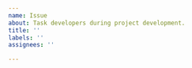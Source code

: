 ```yaml
---
name: Issue
about: Task developers during project development.
title: ''
labels: ''
assignees: ''

---
```




